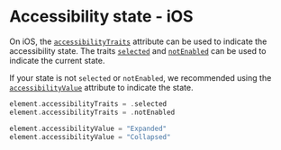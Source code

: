 # Accessibility state - iOS

On iOS, the [`accessibilityTraits`](https://developer.apple.com/documentation/objectivec/nsobject/1615202-accessibilitytraits) attribute can be used to indicate the accessibility state. The traits [`selected`](https://developer.apple.com/documentation/uikit/uiaccessibilitytraits/1620197-selected) and [`notEnabled`](https://developer.apple.com/documentation/uikit/uiaccessibilitytraits/1620208-notenabled) can be used to indicate the current state.

If your state is not `selected` or `notEnabled`, we recommended using the [`accessibilityValue`](https://developer.apple.com/documentation/uikit/uiaccessibilityelement/1619583-accessibilityvalue) attribute to indicate the state.

```swift
element.accessibilityTraits = .selected
element.accessibilityTraits = .notEnabled

element.accessibilityValue = "Expanded"
element.accessibilityValue = "Collapsed"
```
